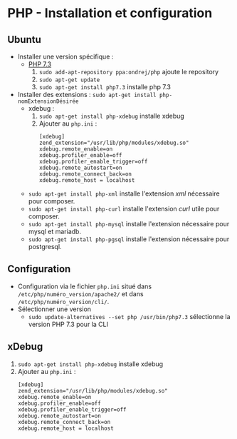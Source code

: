 # PHP - Installation et configuration

## Ubuntu

* Installer une version spécifique :
    * [PHP 7.3](https://computingforgeeks.com/how-to-install-php-7-3-on-ubuntu-18-04-ubuntu-16-04-debian/)
        1. `sudo add-apt-repository ppa:ondrej/php` ajoute le repository
        2. `sudo apt-get update`
        3. `sudo apt-get install php7.3` installe php 7.3
* Installer des extensions : `sudo apt-get install php-nomExtensionDésirée`
    * xdebug :
        1. `sudo apt-get install php-xdebug` installe xdebug
        2. Ajouter au `php.ini` :
            ```
            [xdebug]
            zend_extension="/usr/lib/php/modules/xdebug.so"
            xdebug.remote_enable=on
            xdebug.profiler_enable=off
            xdebug.profiler_enable_trigger=off
            xdebug.remote_autostart=on
            xdebug.remote_connect_back=on
            xdebug.remote_host = localhost
            ```
    * `sudo apt-get install php-xml` installe l'extension *xml* nécessaire pour composer.
    * `sudo apt-get install php-curl` installe l'extension *curl* utile pour composer.
    * `sudo apt-get install php-mysql` installe l'extension nécessaire pour mysql et mariadb.
    * `sudo apt-get install php-pgsql` installe l'extension nécessaire pour postgresql.

## Configuration

* Configuration via le fichier `php.ini` situé dans `/etc/php/numéro_version/apache2/` et dans `/etc/php/numéro_version/cli/`.
* Sélectionner une version
    * `sudo update-alternatives --set php /usr/bin/php7.3` sélectionne la version PHP 7.3 pour la CLI

## xDebug

1. `sudo apt-get install php-xdebug` installe xdebug
2. Ajouter au `php.ini` :
    ```
    [xdebug]
    zend_extension="/usr/lib/php/modules/xdebug.so"
    xdebug.remote_enable=on
    xdebug.profiler_enable=off
    xdebug.profiler_enable_trigger=off
    xdebug.remote_autostart=on
    xdebug.remote_connect_back=on
    xdebug.remote_host = localhost
    ```
